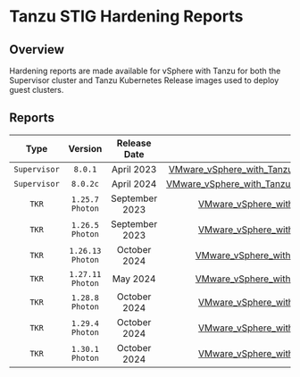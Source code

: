 # Tanzu STIG Hardening Reports

## Overview
Hardening reports are made available for vSphere with Tanzu for both the Supervisor cluster and Tanzu Kubernetes Release images used to deploy guest clusters.

## Reports
|       Type        |       Version      |     Release Date   |      Download      |
|:-----------------:|:------------------:|:------------------:|:------------------:|
|     `Supervisor`  |       `8.0.1`      |     April 2023     |[VMware_vSphere_with_Tanzu_8_Supervisor_Cluster_8.0.1_STIG_Hardening_Overview.pdf](VMware_vSphere_with_Tanzu_8_Supervisor_Cluster_8.0.1_STIG_Hardening_Overview.pdf)|
|     `Supervisor`  |       `8.0.2c`     |     April 2024     |[VMware_vSphere_with_Tanzu_8_Supervisor_Cluster_8.0.2c_STIG_Hardening_Overview.pdf](VMware_vSphere_with_Tanzu_8_Supervisor_Cluster_8.0.2c_STIG_Hardening_Overview.pdf)|
|     `TKR`         |  `1.25.7` `Photon` |     September 2023 |[VMware_vSphere_with_Tanzu_8_TKr_1.25.7_STIG_Hardening_Overview.pdf](VMware_vSphere_with_Tanzu_8_TKr_1.25.7_STIG_Hardening_Overview.pdf)|
|     `TKR`         |  `1.26.5` `Photon` |     September 2023 |[VMware_vSphere_with_Tanzu_8_TKr_1.26.5_STIG_Hardening_Overview.pdf](VMware_vSphere_with_Tanzu_8_TKr_1.26.5_STIG_Hardening_Overview.pdf)|
|     `TKR`         | `1.26.13` `Photon` |     October 2024   |[VMware_vSphere_with_Tanzu_8_TKr_1.26.13_STIG_Hardening_Overview.pdf](VMware_vSphere_with_Tanzu_8_TKr_1.26.13_STIG_Hardening_Overview.pdf)|
|     `TKR`         | `1.27.11` `Photon` |     May 2024       |[VMware_vSphere_with_Tanzu_8_TKr_1.27.11_STIG_Hardening_Overview.pdf](VMware_vSphere_with_Tanzu_8_TKr_1.27.11_STIG_Hardening_Overview.pdf)|
|     `TKR`         |  `1.28.8` `Photon` |     October 2024   |[VMware_vSphere_with_Tanzu_8_TKr_1.28.8_STIG_Hardening_Overview.pdf](VMware_vSphere_with_Tanzu_8_TKr_1.28.8_STIG_Hardening_Overview.pdf)|
|     `TKR`         |  `1.29.4` `Photon` |     October 2024   |[VMware_vSphere_with_Tanzu_8_TKr_1.29.4_STIG_Hardening_Overview.pdf](VMware_vSphere_with_Tanzu_8_TKr_1.29.4_STIG_Hardening_Overview.pdf)|
|     `TKR`         |  `1.30.1` `Photon` |     October 2024   |[VMware_vSphere_with_Tanzu_8_TKr_1.30.1_STIG_Hardening_Overview.pdf](VMware_vSphere_with_Tanzu_8_TKr_1.30.1_STIG_Hardening_Overview.pdf)|
